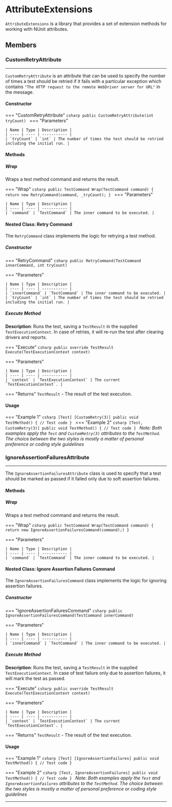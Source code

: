 # AttributeExtensions

`AttributeExtensions` is a library that provides a set of extension methods for working with NUnit attributes.

## Members

### **CustomRetryAttribute**

---

`CustomRetryAttribute` is an attribute that can be used to specify the number of times a test should be retried if it fails with a particular exception which contains `"The HTTP request to the remote WebDriver server for URL"` in the message.

#### Constructor

=== "CustomRetryAttribute"
	```csharp
	public CustomRetryAttribute(int tryCount)
	```
=== "Parameters"

	| Name | Type | Description |
	| ---- | ---- | ----------- |
	| `tryCount` | `int` | The number of times the test should be retried including the initial run. |

#### Methods

##### Wrap

Wraps a test method command and returns the result.

=== "Wrap"
	```csharp
	public TestCommand Wrap(TestCommand command)
	{
		return new RetryCommand(command, _tryCount);
	}
	```	
=== "Parameters"

	| Name | Type | Description |
	| ---- | ---- | ----------- |
	| `command` | `TestCommand` | The inner command to be executed. |


#### Nested Class: Retry Command

The `RetryCommand` class implements the logic for retrying a test method.

##### Constructor

=== "RetryCommand"
	```csharp
	public RetryCommand(TestCommand innerCommand, int tryCount)
	```

=== "Parameters"

	| Name | Type | Description |
	| ---- | ---- | ----------- |
	| `innerCommand` | `TestCommand` | The inner command to be executed. |
	| `tryCount` | `int` | The number of times the test should be retried including the initial run. |

##### Execute Method

**Description**: Runs the test, saving a `TestResult` in the supplied `TestExecutionContext`. In case of retries, it will re-run the test after clearing drivers and reports.

=== "Execute"
	```csharp
	public override TestResult Execute(TestExecutionContext context)
	```

=== "Parameters"

	| Name | Type | Description |
	| ---- | ---- | ----------- |
	| `context` | `TestExecutionContext` | The current `TestExecutionContext`. |

=== "Returns"
	`TestResult` - The result of the test execution.


#### Usage

=== "Example 1"
	```csharp
	[Test]
	[CustomRetry(3)]
	public void TestMethod()
	{
		// Test code
	}
	```
=== "Example 2"
	```csharp
	[Test, CustomRetry(3)]
	public void TestMethod()
	{
		// Test code
	}
	```
_Note: Both examples apply the `Test` and `CustomRetry(3)` attributes to the `TestMethod`. The choice between the two styles is mostly a matter of personal preference or coding style guidelines_

### **IgnoreAssertionFailuresAttribute**

---

The `IgnoreAssertionFailuresAttribute` class is used to specify that a test should be marked as passed if it failed only due to soft assertion failures.

#### Methods

##### Wrap

Wraps a test method command and returns the result.

=== "Wrap"
	```csharp
	public TestCommand Wrap(TestCommand command)
	{
		return new IgnoreAssertionFailuresCommand(command);)
	}
	```

=== "Parameters"

	| Name | Type | Description |
	| ---- | ---- | ----------- |
	| `command` | `TestCommand` | The inner command to be executed. |

#### Nested Class: Ignore Assertion Failures Command

The `IgnoreAssertionFailuresCommand` class implements the logic for ignoring assertion failures.

##### Constructor

=== "IgnoreAssertionFailuresCommand"
	```csharp
	public IgnoreAssertionFailuresCommand(TestCommand innerCommand)
	```

=== "Parameters"

	| Name | Type | Description |
	| ---- | ---- | ----------- |
	| `innerCommand` | `TestCommand` | The inner command to be executed. |

##### Execute Method

**Description**: Runs the test, saving a `TestResult` in the supplied `TestExecutionContext`. In case of test failure only due to assertion failures, it will mark the test as passed.

=== "Execute"
	```csharp
	public override TestResult Execute(TestExecutionContext context)
	```

=== "Parameters"

	| Name | Type | Description |
	| ---- | ---- | ----------- |
	| `context` | `TestExecutionContext` | The current `TestExecutionContext`. |

=== "Returns"
	`TestResult` - The result of the test execution.

#### Usage

=== "Example 1"
	```csharp
	[Test]
	[IgnoreAssertionFailures]
	public void TestMethod()
	{
		// Test code
	}
	```

=== "Example 2"
	```csharp
	[Test, IgnoreAssertionFailures]
	public void TestMethod()
	{
		// Test code
	}
	```
_Note: Both examples apply the `Test` and `IgnoreAssertionFailures` attributes to the `TestMethod`. The choice between the two styles is mostly a matter of personal preference or coding style guidelines_

---


